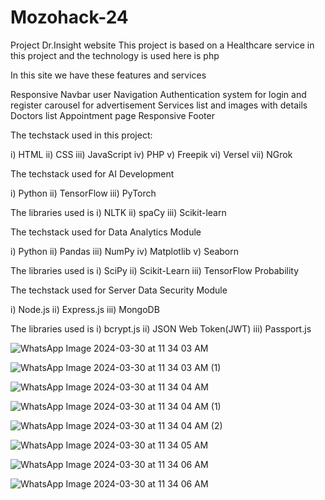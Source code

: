 # Mozohack-24

 Project Dr.Insight website This project is based on a Healthcare service in this project and the technology is used here is php

In this site we have these features and services

Responsive Navbar
user Navigation
Authentication system for login and register
carousel for advertisement
Services list and images with details
Doctors list
Appointment page
Responsive Footer

The techstack used in this project:

i) HTML
ii) CSS
iii) JavaScript
iv) PHP
v) Freepik
vi) Versel
vii) NGrok

The techstack used for AI Development

i) Python
ii) TensorFlow
iii) PyTorch

The libraries used is
i) NLTK
ii) spaCy
iii) Scikit-learn

The techstack used for Data Analytics Module 

i) Python
ii) Pandas
iii) NumPy
iv) Matplotlib
v) Seaborn

The libraries used is
i) SciPy
ii) Scikit-Learn
iii) TensorFlow Probability

The techstack used for Server Data Security Module

i) Node.js
ii) Express.js
iii) MongoDB

The libraries used is
i) bcrypt.js
ii) JSON Web Token(JWT)
iii) Passport.js

![WhatsApp Image 2024-03-30 at 11 34 03 AM](https://github.com/dbarua1020/Mozohack-24/assets/99043833/b03be8d5-b1f9-43eb-92f1-b88764a72932)

![WhatsApp Image 2024-03-30 at 11 34 03 AM (1)](https://github.com/dbarua1020/Mozohack-24/assets/99043833/cf63612c-7e02-4433-9b08-b2c307aef6e3)


![WhatsApp Image 2024-03-30 at 11 34 04 AM](https://github.com/dbarua1020/Mozohack-24/assets/99043833/eb9ea9af-f361-4e1e-af1f-d895c5543205)

![WhatsApp Image 2024-03-30 at 11 34 04 AM (1)](https://github.com/dbarua1020/Mozohack-24/assets/99043833/7315eaf3-b3fe-4685-a851-30548dbc32b3)



![WhatsApp Image 2024-03-30 at 11 34 04 AM (2)](https://github.com/dbarua1020/Mozohack-24/assets/99043833/a546a237-06f2-4dc6-ba61-13c22bf2b6b3)

![WhatsApp Image 2024-03-30 at 11 34 05 AM](https://github.com/dbarua1020/Mozohack-24/assets/99043833/cedeb303-ec49-4dff-a7b6-856de99dd17e)

![WhatsApp Image 2024-03-30 at 11 34 06 AM](https://github.com/dbarua1020/Mozohack-24/assets/99043833/822c2145-7252-41e0-a534-3748d7c788af)



![WhatsApp Image 2024-03-30 at 11 34 06 AM](https://github.com/dbarua1020/Mozohack-24/assets/99043833/f2c286aa-7546-455a-8d5a-cad2fcb9200b)
